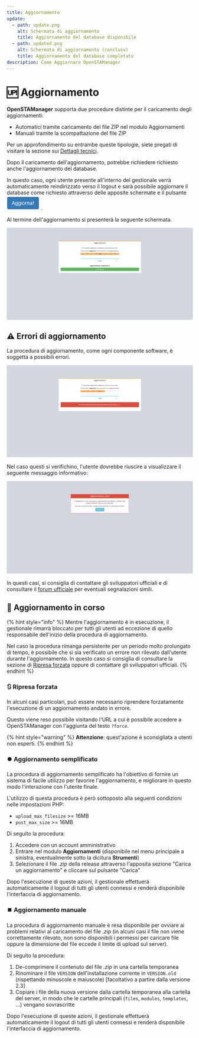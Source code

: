 ```yaml
---
title: Aggiornamento
update:
  - path: update.png
    alt: Schermata di aggiornamento
    title: Aggiornamento del database disponibile
  - path: updated.png
    alt: Schermata di aggiornamento (concluso)
    title: Aggiornamento del database completato
description: Come Aggiornare OpenSTAManager
---
```


# 🆙 Aggiornamento

**OpenSTAManager** supporta due procedure distinte per il caricamento degli aggiornamenti:

* Automatici tramite caricamento del file ZIP nel modulo Aggiornamenti
* Manuali tramite la scompattazione del file ZIP

Per un approfondimento su entrambe queste tipologie, siete pregati di visitare la sezione sui [Dettagli tecnici](aggiornamento.md#dettagli-tecnici).

Dopo il caricamento dell'aggiornamento, potrebbe richiedere richiesto anche l'aggiornamento del database.

In questo caso, ogni utente presente all'interno del gestionale verrà automaticamente reindirizzato verso il logout e sarà possibile aggiornare il database come richiesto attraverso delle apposite schermate e il pulsante ![](../.gitbook/assets/Aggiorna.PNG) .

Al termine dell'aggiornamento si presenterà la seguente schermata.​

![Aggiornamento del database completato](../.gitbook/assets/updated.png)

## ⚠️ Errori di aggiornamento

La procedura di aggiornamento, come ogni componente software, è soggetta a possibili errori.

![Errore aggiornamento](../.gitbook/assets/error.png)

Nel caso questi si verifichino, l'utente dovrebbe riuscire a visualizzare il seguente messaggio informativo:

![Errore aggiornamento](../.gitbook/assets/already-updating.png)

In questi casi, si consiglia di contattare gli sviluppatori ufficiali e di consultare il [forum ufficiale](https://www.openstamanager.com/forum/) per eventuali segnalazioni simili.

## 🔄 Aggiornamento in corso

{% hint style="info" %}
Mentre l'aggiornamento è in esecuzione, il gestionale rimarrà bloccato per tutti gli utenti ad eccezione di quello responsabile dell'inizio della procedura di aggiornamento.

Nel caso la procedura rimanga persistente per un periodo molto prolungato di tempo, è possibile che si sia verificato un errore non rilevato dall'utente durante l'aggiornamento. In questo caso si consiglia di consultare la sezione di [Ripresa forzata](aggiornamento.md#ripresa-forzata) oppure di contattare gli sviluppatori ufficiali.
{% endhint %}

### 🔃 Ripresa forzata

In alcuni casi particolari, può essere necessario riprendere forzatamente l'esecuzione di un aggiornamento andato in errore.

Questo viene reso possibile visitando l'URL a cui è possibile accedere a OpenSTAManager con l'aggiunta del testo `?force`.

{% hint style="warning" %}
**Attenzione**: quest'azione è sconsigliata a utenti non esperti.
{% endhint %}

### ⏺️ Aggiornamento semplificato

La procedura di aggiornamento semplificato ha l'obiettivo di fornire un sistema di facile utilizzo per favorire l'aggiornamento, e migliorare in questo modo l'interazione con l'utente finale.

L'utilizzo di questa procedura è però sottoposto alla seguenti condizioni nelle impostazioni PHP:

* `upload_max_filesize` >= 16MB
* `post_max_size` >= 16MB

Di seguito la procedura:

1. Accedere con un account amministrativo
2. Entrare nel modulo **Aggiornamenti** (disponibile nel menu principale a sinistra, eventualmente sotto la dicitura **Strumenti**)
3. Selezionare il file _.zip_ della release attraverso l'apposita sezione "Carica un aggiornamento" e cliccare sul pulsante "Carica"

Dopo l'esecuzione di queste azioni, il gestionale effettuerà automaticamente il logout di tutti gli utenti connessi e renderà disponibile l'interfaccia di aggiornamento.

### ⏹️ Aggiornamento manuale

La procedura di aggiornamento manuale è resa disponibile per ovviare ai problemi relativi al caricamento del file _.zip_ (in alcuni casi il file non viene correttamente rilevato, non sono disponibili i permessi per caricare file oppure la dimensione del file eccede il limite di upload sul server).

Di seguito la procedura:

1. De-comprimere il contenuto del file _.zip_ in una cartella temporanea
2. Rinominare il file `VERSION` dell'installazione corrente in `VERSION.old` (rispettando minuscole e maiuscole) \[facoltativo a partire dalla versione 2.3]
3. Copiare i file della nuova versione dalla cartella temporanea alla cartella del server, in modo che le cartelle principali (`files`, `modules`, `templates`, ...) vengano sovrascritte

Dopo l'esecuzione di queste azioni, il gestionale effettuerà automaticamente il logout di tutti gli utenti connessi e renderà disponibile l'interfaccia di aggiornamento.
